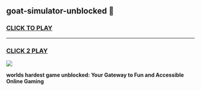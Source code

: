 
## goat-simulator-unblocked 👋
<h3>
<a href="https://premium.freeplayer.one?title=goat-simulator-unblocked&ref=14F">CLICK TO PLAY</a></h3>
<hr>

<h3>
<a href="https://premium.freeplayer.one?title=goat-simulator-unblocked&ref=14F">CLICK 2 PLAY</a>
  
</h3>

<a href="https://premium.freeplayer.one?title=goat-simulator-unblocked&ref=12F/"><img src="https://clearcache.store/games.png"></a>


**worlds hardest game unblocked: Your Gateway to Fun and Accessible Online Gaming**
